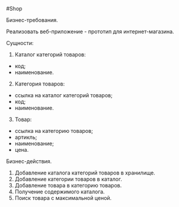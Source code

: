 #Shop

Бизнес-требования.

Реализовать веб-приложение - прототип для интернет-магазина.

Сущности:
1. Каталог категорий товаров:
- код;
- наименование.
2. Категория товаров:
- ссылка на каталог категорий товаров;
- код;
- наименование.
3. Товар:
- ссылка на категорию товаров;
- артикль;
- наименование;
- цена.

Бизнес-действия.
1. Добавление каталога категорий товаров в хранилище.
2. Добавление категории товаров в каталог.
3. Добавление товара в категорию товаров.
4. Получение содержимого каталога.
5. Поиск товара с максимальной ценой.